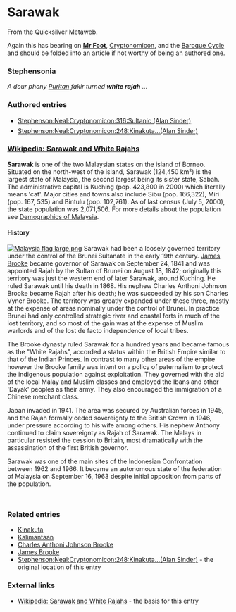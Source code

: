 
# Sarawak

From the Quicksilver Metaweb.

Again this has bearing on **[Mr Foot](/stephenson-neal-quicksilver-foot)**, [Cryptonomicon](/cryptonomicon), and the [Baroque Cycle](/baroque-cycle) and should be folded into an article if not worthy of being an authored one.

### Stephensonia


*A dour phony [Puritan](/puritan) fakir turned **white rajah** ...*

### Authored entries


* [Stephenson:Neal:Cryptonomicon:316:Sultanic (Alan Sinder)](/stephenson-neal-cryptonomicon-316-sultanic--alan-sinder)
* [Stephenson:Neal:Cryptonomicon:248:Kinakuta...(Alan Sinder)](/stephenson-neal-cryptonomicon-248-kinakuta-alan-sinder)


### [Wikipedia: Sarawak and White Rajahs](/http-en-wikipedia-org-wiki-sarawak)


**Sarawak** is one of the two Malaysian states on the island of Borneo. Situated on the north-west of the island, Sarawak (124,450 km²) is the largest state of Malaysia, the second largest being its sister state, Sabah. The administrative capital is Kuching (pop. 423,800 in 2000) which literally means 'cat'. Major cities and towns also include Sibu (pop. 166,322), Miri (pop. 167, 535) and Bintulu (pop. 102,761). As of last census (July 5, 2000), the state population was 2,071,506. For more details about the population see [Demographics of Malaysia](/http-en-wikipedia-org-wiki-demographics-of-malaysia).

#### History


[![Malaysia flag large.png](/web/20060726000620im_/http://www.metaweb.com/wiki/upload/a/a5/Malaysia_flag_large.png)](malaysia-flag-large-png)
Sarawak had been a loosely governed territory under the control of the Brunei Sultanate in the early 19th century. [James Brooke](/http-en-wikipedia-org-wiki-james-brooke) became governor of Sarawak on September 24, 1841 and was appointed Rajah by the Sultan of Brunei on August 18, 1842; originally this territory was just the western end of later Sarawak, around Kuching. He ruled Sarawak until his death in 1868. His nephew Charles Anthoni Johnson Brooke became Rajah after his death; he was succeeded by his son Charles Vyner Brooke. The territory was greatly expanded under these three, mostly at the expense of areas nominally under the control of Brunei. In practice Brunei had only controlled strategic river and coastal forts in much of the lost territory, and so most of the gain was at the expense of Muslim warlords and of the lost de facto independence of local tribes.

The Brooke dynasty ruled Sarawak for a hundred years and became famous as the "White Rajahs", accorded a status within the British Empire similar to that of the Indian Princes. In contrast to many other areas of the empire however the Brooke family was intent on a policy of paternalism to protect the indigenous population against exploitation. They governed with the aid of the local Malay and Muslim classes and employed the Ibans and other 'Dayak' peoples as their army. They also encouraged the immigration of a Chinese merchant class.

Japan invaded in 1941. The area was secured by Australian forces in 1945, and the Rajah formally ceded sovereignty to the British Crown in 1946, under pressure according to his wife among others. His nephew Anthony continued to claim sovereignty as Rajah of Sarawak. The Malays in particular resisted the cession to Britain, most dramatically with the assassination of the first British governor.

Sarawak was one of the main sites of the Indonesian Confrontation between 1962 and 1966. It became an autonomous state of the federation of Malaysia on September 16, 1963 despite initial opposition from parts of the population.

```
 

```
### Related entries


* [Kinakuta](/kinakuta)
* [Kalimantaan](/kalimantaan)
* [Charles Anthoni Johnson Brooke](/charles-anthoni-johnson-brooke)
* [James Brooke](/james-brooke)
* [Stephenson:Neal:Cryptonomicon:248:Kinakuta...(Alan Sinder)](/stephenson-neal-cryptonomicon-248-kinakuta-alan-sinder) - the original location of this entry


### External links


* [Wikipedia: Sarawak and White Rajahs](/http-en-wikipedia-org-wiki-sarawak) - the basis for this entry
